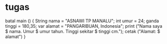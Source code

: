 # tugas
batal main () {
String nama = "ASNAWI TP MANALU"; 
int umur = 24; 
ganda tinggi = 180,35; 
 var alamat = "PANGARIBUAN, Indonesia";
 print ("Nama saya $ nama. Umur $ umur tahun. 
Tinggi sekitar $ tinggi cm."); 
cetak ("Alamat: $ alamat")
}
